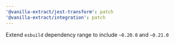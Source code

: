 ```yaml
---
'@vanilla-extract/jest-transform': patch
'@vanilla-extract/integration': patch
---
```


Extend `esbuild` dependency range to include `~0.20.0` and `~0.21.0`
